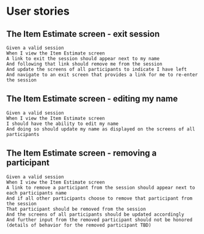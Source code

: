 # User stories

## The Item Estimate screen - exit session

    Given a valid session
    When I view the Item Estimate screen
    A link to exit the session should appear next to my name
    And following that link should remove me from the session
    And update the screens of all participants to indicate I have left
    And navigate to an exit screen that provides a link for me to re-enter the session

## The Item Estimate screen - editing my name

    Given a valid session
    When I view the Item Estimate screen
    I should have the ability to edit my name
    And doing so should update my name as displayed on the screens of all participants

## The Item Estimate screen - removing a participant

    Given a valid session
    When I view the Item Estimate screen
    A link to remove a participant from the session should appear next to each participants name
    And if all other participants choose to remove that participant from the session
    That participant should be removed from the session
    And the screens of all participants should be updated accordingly
    And further input from the removed participant should not be honored
    (details of behavior for the removed participant TBD)

<!--

# Completed items

## Creating a session

    As a user
    I'd like to be able to create a new estimation session
    And get a URL containing the new session ID
    So I can share the URL with my teammates
    So they (and I) can join the estimation session

## Joining a session for the first time

    As a user
    Given a URL for a valid session
    When I browse to the session URL for the first time
    I should be prompted to enter my name
    And upon submitting
    My name should be added to the list of participants in that session
    And I should enter the estimation session

## Entering an estimation session that I've joined

    Given I have joined a valid session
    When I enter the session
    I should see the Item Estimate screen for the item currently being estimated in the session
    And my name should appear on the same screen of all participants

## The Item Estimate screen - participant names

    Given a valid session
    When I view the Item Estimate screen
    The screen should display a list of the names of the session participants

## The Item Estimate screen - item number

    Given a valid session
    The system should keep track of the sequence of items being estimated
    And when I view the Item Estimate screen
    The screen should display the sequence number of the item currently being estimated

## The Item Estimate screen - estimate entry

    Given a valid session
    When I view the Item Estimate screen
    An input box and submit button should appear next to my name
    So that I can submit an estimate for an item

## Remembering name upon joining a session for the first time

    As a user
    Given a URL for a valid session
    When I browse to the session URL for the first time
    Upon submitting my name
    My browser should remember that my name is associated with this session
    So that I can rejoin the session via URL without re-entering my name

## Rejoining a session

    As a user
    Given a URL for a valid session
    When I browse to the session URL for a session that I've already joined
    My browser should remember that my name is associated with this session
    And I should enter the estimation session without being prompted for my name

## The Item Estimate screen - entering a description

    Given a valid session
    When I view the Item Estimate screen
    There should be a section displaying the description of the item being estimated
    And it should have an edit link that allows me to enter/edit/save the description
    And editing/saving should update the description as displayed on the screens of all participants

## The Item Estimate screen - editing item description

    Given a valid session
    When I view the Item Estimate screen
    I should have the ability to edit the description of the work item after it's been set
    And doing so should update the description as displayed on the screens of all participants

-->